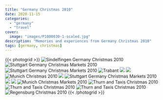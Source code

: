 ```yaml
---
title: "Germany Christmas 2010"
date: 2020-11-15
categories:
  - "germany"
  - "travel"
cover:
  image: "images/P1000030-1-scaled.jpg"
description: "Memories and experiences from Germany Christmas 2010"
tags: [germany, christmas]
---
```


{{< photogrid >}}
![Sindelfingen Germany Christmas 2010](images/P1000030-1-scaled.jpg)
![Stuttgart Germany Christmas Markets 2010](images/P1000026-2-scaled.jpg)
![Stuttgart Germany Christmas Markets 2010](images/P1000018-2-scaled.jpg)
![Trabant](images/P1000046-1-1024x576.jpg)
![](images/IMG_1363-765x1024.jpg)
![](images/IMG_1340-1024x765.jpg)
![Munich Christmas 2010](images/P1000108-scaled.jpg)
![](images/P1000106-scaled.jpg)
![Stuttgart Germany Christmas Markets 2010](images/P1000097-scaled.jpg)
![](images/P1000085-1024x576.jpg)
![](images/P1000079-scaled.jpg)
![Munich Christmas Markets 2010](images/P1000074-scaled.jpg)
![Thurn and Taxis Christmas 2010](images/P1000058-1024x576.jpg)
![Thurn and Taxis Christmas 2010](images/P1000055-1024x576.jpg)
![Thurn and Taxis Christmas 2010](images/P1000052-1024x576.jpg)
![Regensburg Christmas 2010](images/P1000049-1024x576.jpg)
{{< /photogrid >}}
